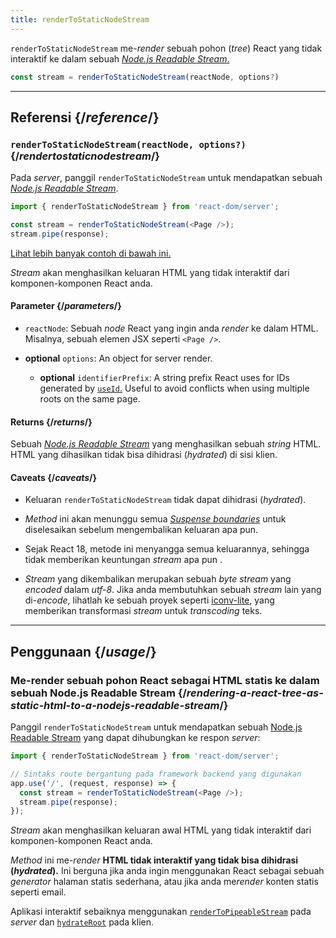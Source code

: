 ```yaml
---
title: renderToStaticNodeStream
---
```


<Intro>

`renderToStaticNodeStream` me-*render* sebuah pohon (*tree*) React yang tidak interaktif ke dalam sebuah [*Node.js Readable Stream*.](https://nodejs.org/api/stream.html#readable-streams)

```js
const stream = renderToStaticNodeStream(reactNode, options?)
```

</Intro>

<InlineToc />

---

## Referensi {/*reference*/}

### `renderToStaticNodeStream(reactNode, options?)` {/*rendertostaticnodestream*/}

Pada *server*, panggil `renderToStaticNodeStream` untuk mendapatkan sebuah [*Node.js Readable Stream*](https://nodejs.org/api/stream.html#readable-streams).

```js
import { renderToStaticNodeStream } from 'react-dom/server';

const stream = renderToStaticNodeStream(<Page />);
stream.pipe(response);
```

[Lihat lebih banyak contoh di bawah ini.](#usage)

*Stream* akan menghasilkan keluaran HTML yang tidak interaktif dari komponen-komponen React anda.

#### Parameter {/*parameters*/}

* `reactNode`: Sebuah *node* React yang ingin anda *render* ke dalam HTML. Misalnya, sebuah elemen JSX seperti `<Page />`.

* **optional** `options`: An object for server render.
  * **optional** `identifierPrefix`: A string prefix React uses for IDs generated by [`useId`.](/reference/react/useId) Useful to avoid conflicts when using multiple roots on the same page.

#### Returns {/*returns*/}

Sebuah [*Node.js Readable Stream*](https://nodejs.org/api/stream.html#readable-streams) yang menghasilkan sebuah *string* HTML. HTML yang dihasilkan tidak bisa dihidrasi (*hydrated*) di sisi klien.

#### Caveats {/*caveats*/}

* Keluaran `renderToStaticNodeStream` tidak dapat dihidrasi (*hydrated*).

* *Method* ini akan menunggu semua [*Suspense boundaries*](/reference/react/Suspense) untuk diselesaikan sebelum mengembalikan keluaran apa pun.

* Sejak React 18, metode ini menyangga semua keluarannya, sehingga tidak memberikan keuntungan *stream* apa pun .

* *Stream* yang dikembalikan merupakan sebuah *byte stream* yang *encoded* dalam *utf-8*. Jika anda membutuhkan sebuah *stream* lain yang di-*encode*, lihatlah ke sebuah proyek seperti [iconv-lite](https://www.npmjs.com/package/iconv-lite), yang memberikan transformasi *stream* untuk *transcoding* teks.

---

## Penggunaan {/*usage*/}

### Me-render sebuah pohon React sebagai HTML statis ke dalam sebuah Node.js Readable Stream {/*rendering-a-react-tree-as-static-html-to-a-nodejs-readable-stream*/}

Panggil `renderToStaticNodeStream` untuk mendapatkan sebuah [Node.js Readable Stream](https://nodejs.org/api/stream.html#readable-streams) yang dapat dihubungkan ke respon *server*:

```js {5-6}
import { renderToStaticNodeStream } from 'react-dom/server';

// Sintaks route bergantung pada framework backend yang digunakan
app.use('/', (request, response) => {
  const stream = renderToStaticNodeStream(<Page />);
  stream.pipe(response);
});
```

*Stream* akan menghasilkan keluaran awal HTML yang tidak interaktif dari komponen-komponen React anda.

<Pitfall>

*Method* ini me-*render* **HTML tidak interaktif yang tidak bisa dihidrasi (*hydrated*).** Ini berguna jika anda ingin menggunakan React sebagai sebuah *generator* halaman statis sederhana, atau jika anda me*render* konten statis seperti email.

Aplikasi interaktif sebaiknya menggunakan [`renderToPipeableStream`](/reference/react-dom/server/renderToPipeableStream) pada *server* dan [`hydrateRoot`](/reference/react-dom/client/hydrateRoot) pada klien.

</Pitfall>
